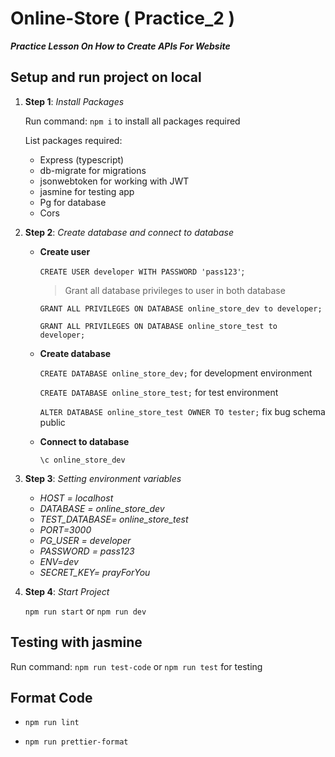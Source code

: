 # Online-Store ( Practice_2 )

**_Practice Lesson On How to Create APIs For Website_**

## Setup and run project on local

1. **Step 1**: _Install Packages_

    Run command: `npm i` to install all packages required

    List packages required:

    - Express (typescript)
    - db-migrate for migrations
    - jsonwebtoken for working with JWT
    - jasmine for testing app
    - Pg for database
    - Cors

2. **Step 2**: _Create database and connect to database_

    - **Create user**

        `CREATE USER developer WITH PASSWORD 'pass123'`;

        > Grant all database privileges to user in both database

        `GRANT ALL PRIVILEGES ON DATABASE online_store_dev to developer;`

        `GRANT ALL PRIVILEGES ON DATABASE online_store_test to developer;`

    - **Create database**

        `CREATE DATABASE online_store_dev;` for development environment

        `CREATE DATABASE online_store_test;` for test environment

        `ALTER DATABASE online_store_test OWNER TO tester;` fix bug schema public

    - **Connect to database**

        `\c online_store_dev`

3. **Step 3**: _Setting environment variables_

    - _HOST = localhost_
    - _DATABASE = online_store_dev_
    - _TEST_DATABASE= online_store_test_
    - _PORT=3000_
    - _PG_USER = developer_
    - _PASSWORD = pass123_
    - _ENV=dev_
    - _SECRET_KEY= prayForYou_

4. **Step 4**: _Start Project_

    `npm run start` or `npm run dev`

## Testing with jasmine

Run command: `npm run test-code` or `npm run test` for testing

## Format Code

-   `npm run lint`

-   `npm run prettier-format`

